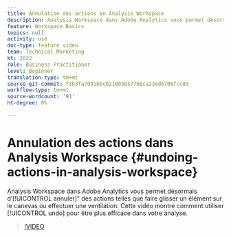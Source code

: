 ```yaml
---
title: Annulation des actions en Analysis Workspace
description: Analysis Workspace dans Adobe Analytics vous permet désormais d’annuler des actions telles que faire glisser un élément sur le canevas ou effectuer une ventilation. Cette vidéo montre comment utiliser l'annulation pour être plus efficace dans votre analyse.
feature: Workspace Basics
topics: null
activity: use
doc-type: feature video
team: Technical Marketing
kt: 2032
role: Business Practitioner
level: Beginner
translation-type: tm+mt
source-git-commit: f3b3fa7d91b0cb21005b57768ca23ed6700fcc03
workflow-type: tm+mt
source-wordcount: '91'
ht-degree: 0%

---
```



# Annulation des actions dans Analysis Workspace {#undoing-actions-in-analysis-workspace}

Analysis Workspace dans Adobe Analytics vous permet désormais d’[!UICONTROL annuler]&quot; des actions telles que faire glisser un élément sur le canevas ou effectuer une ventilation. Cette vidéo montre comment utiliser [!UICONTROL undo] pour être plus efficace dans votre analyse.

>[!VIDEO](https://video.tv.adobe.com/v/23983/?quality=12)

